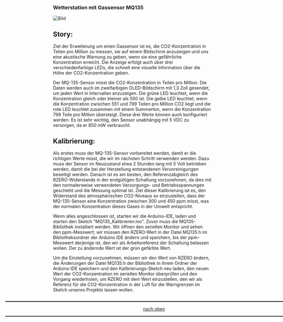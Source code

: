 <a name="oben"></a>

### Wetterstation mit Gassensor MQ135


![Bild](pic/Wetterstation.png)

## Story:
Ziel der Erweiterung um einen Gassensor ist es, die CO2-Konzentration in Teilen pro Million zu messen, sie auf 
einem Bildschirm anzuzeigen und uns eine akustische Warnung zu geben, wenn sie eine gefährliche 
Konzentration erreicht. Die Anzeige erfolgt auch über drei verschiedenfarbige 
LEDs, die schnell eine visuelle Information über die Höhe der CO2-Konzentration geben. 

Der MQ-135-Sensor misst die CO2-Konzentration in Teilen pro Million. Die Daten 
werden auch im zweifarbigen OLED-Bildschirm mit 1,3 Zoll gesendet, um jeden Wert in 
Intervallen anzuzeigen. Die grüne LED leuchtet, wenn die Konzentration 
gleich oder kleiner als 550 ist. Die gelbe LED leuchtet, wenn die Konzentration zwischen 551 und 799 
Teilen pro Million CO2 liegt und die rote LED leuchtet zusammen mit einem Summerton, wenn die Konzentration 
799 Teile pro Million übersteigt. Diese drei Werte können auch konfiguriert werden.
Es ist sehr wichtig, den Sensor unabhängig mit 5 VDC zu versorgen, da er 850 mW verbraucht.

## Kalibrierung:
Als erstes muss der MQ-135-Sensor vorbereitet werden, damit er die richtigen Werte misst, die wir im 
nächsten Schritt verwenden werden. Dazu muss der Sensor im Neuzustand etwa 2 Stunden lang mit 5 Volt 
betrieben werden, damit die bei der Herstellung entstandenen Verunreinigungen beseitigt werden. 
Danach ist es am besten, den Referenzabgleich des RZERO-Widerstands in der endgültigen Schaltung 
vorzunehmen, da dies mit den normalerweise verwendeten Versorgungs- und Betriebsspannungen geschieht 
und die Messung optimal ist.
Ziel dieser Kalibrierung ist es, den Widerstand des atmosphärischen CO2-Niveaus so einzustellen, 
dass der MQ-135-Sensor eine Konzentration zwischen 300 und 450 ppm misst, was der normalen Konzentration 
dieses Gases in der Umwelt entspricht. 

Wenn alles angeschlossen ist, starten wir die Arduino-IDE, laden und starten den Sketch "MQ135_Kalibrieren.ino". 
Zuvor muss die MQ135-Bibliothek installiert werden. Wir öffnen den seriellen Monitor und sehen den ppm-Messwert; 
wir müssen den RZERO-Wert in der Datei MQ135.h im Bibliotheksordner der Arduino IDE ändern und speichern, bis der 
ppm-Messwert derjenige ist, den wir als Arbeitsreferenz der Schaltung belassen wollen. Der zu ändernde Wert ist 
der grün gefärbte Wert.

Um die Einstellung vorzunehmen, müssen wir den Wert von RZERO ändern, die Änderungen der Datei MQ135.h 
der Bibliothek in ihrem Ordner der Arduino IDE speichern und den Kalibrierungs-Sketch neu laden, den 
neuen Wert der CO2-Konzentration im seriellen Monitor überprüfen und den Vorgang wiederholen, um RZERO 
mit dem Wert einzustellen, den wir als Referenz für die CO2-Konzentration in der Luft für die Warngrenzen im 
Sketch unseres Projekts lassen wollen.

<div style="position:absolute; left:2cm; ">   
<ol class="breadcrumb" style="border-top: 2px solid black;border-bottom:2px solid black; height: 45px; width: 900px;"> <p align="center"><a href="#oben">nach oben</a></p></ol>
</div>  
